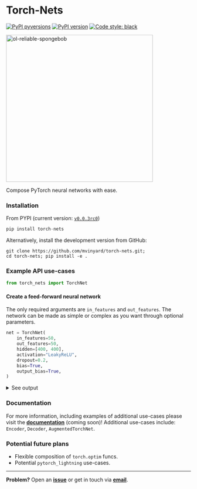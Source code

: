 # Torch-Nets

[![PyPI pyversions](https://img.shields.io/pypi/pyversions/torch-nets.svg)](https://pypi.python.org/pypi/torch-nets/)
[![PyPI version](https://badge.fury.io/py/torch-nets.svg)](https://badge.fury.io/py/torch-nets)
[![Code style: black](https://img.shields.io/badge/code%20style-black-000000.svg)](https://github.com/psf/black)


<a href="https://github.com/mvinyard/torch-nets/"><img src="/docs/imgs/ol-reliable-spongebob.gif" alt="ol-reliable-spongebob" width="400"/></a>

Compose PyTorch neural networks with ease.

### Installation

From PYPI (current version: [`v0.0.3rc0`](https://pypi.org/project/torch-nets))
```python
pip install torch-nets
```

Alternatively, install the development version from GitHub:
```shell
git clone https://github.com/mvinyard/torch-nets.git;
cd torch-nets; pip install -e .
```

### Example API use-cases

```python
from torch_nets import TorchNet
```

#### Create a feed-forward neural network

The only required arguments are `in_features` and `out_features`. The network can be made as simple or complex as you want through optional parameters.

```python
net = TorchNet(
    in_features=50,
    out_features=50,
    hidden=[400, 400],
    activation="LeakyReLU",
    dropout=0.2,
    bias=True,
    output_bias=True,
)
```
<details>
<summary>See output</summary>
<br>
    
```
TorchNet(
  (hidden_1): Sequential(
    (linear): Linear(in_features=50, out_features=400, bias=True)
    (dropout): Dropout(p=0.2, inplace=False)
    (activation): LeakyReLU(negative_slope=0.01)
  )
  (hidden_2): Sequential(
    (linear): Linear(in_features=400, out_features=400, bias=True)
    (dropout): Dropout(p=0.2, inplace=False)
    (activation): LeakyReLU(negative_slope=0.01)
  )
  (output): Sequential(
    (linear): Linear(in_features=400, out_features=50, bias=True)
  )
)
```

</details>


### Documentation

For more information, including examples of additional use-cases please visit the [**documentation**]() (coming soon)! Additional use-cases include: `Encoder`, `Decoder`, `AugmentedTorchNet`.


### Potential future plans

- Flexible composition of `torch.optim` funcs.
- Potential `pytorch_lightning` use-cases.

---

**Problem?** Open an [**issue**](https://github.com/mvinyard/torch-nets/issues/new) or get in touch via [**email**](mailto:vinyard@g.harvard.edu).
